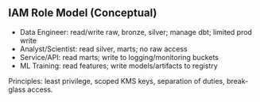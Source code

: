 ## IAM Role Model (Conceptual)

- Data Engineer: read/write raw, bronze, silver; manage dbt; limited prod write
- Analyst/Scientist: read silver, marts; no raw access
- Service/API: read marts; write to logging/monitoring buckets
- ML Training: read features; write models/artifacts to registry

Principles: least privilege, scoped KMS keys, separation of duties, break-glass access.

